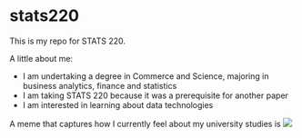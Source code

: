 # stats220
This is my repo for STATS 220. 

A little about me:

- I am undertaking a degree in Commerce and Science, majoring in business analytics, finance and statistics
- I am taking STATS 220 because it was a prerequisite for another paper
- I am interested in learning about data technologies

A meme that captures how I currently feel about my university studies is ![](https://c.tenor.com/8druEACXtX8AAAAd/tenor.gif)
